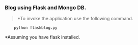### Blog using Flask and Mongo DB.

> *To invoke the application use the following command. 
```
    python flaskblog.py
```

*Assuming you have flask installed.